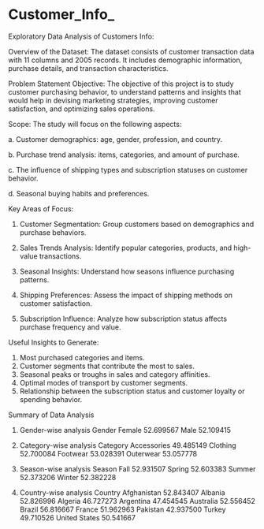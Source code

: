 # Customer_Info_
Exploratory Data Analysis of Customers Info: 

Overview of the Dataset: 
The dataset consists of customer transaction data with 11 columns and 2005 records. It includes demographic information, purchase details, and transaction characteristics.

Problem Statement
Objective:
The objective of this project is to study customer purchasing behavior, to understand patterns and insights that would help in devising marketing strategies, improving customer satisfaction, and optimizing sales operations.

Scope:
The study will focus on the following aspects:

a.	Customer demographics: age, gender, profession, and country.

b.	Purchase trend analysis: items, categories, and amount of purchase.

c.	The influence of shipping types and subscription statuses on customer behavior.

d.	Seasonal buying habits and preferences.

Key Areas of Focus:
1.	Customer Segmentation: Group customers based on demographics and purchase behaviors.
   
3.	Sales Trends Analysis: Identify popular categories, products, and high-value transactions.
   
5.	Seasonal Insights: Understand how seasons influence purchasing patterns.
   
7.	Shipping Preferences: Assess the impact of shipping methods on customer satisfaction.
   
9.	Subscription Influence: Analyze how subscription status affects purchase frequency and value.
   
Useful Insights to Generate:
1.	Most purchased categories and items.
2.	Customer segments that contribute the most to sales.
3.	Seasonal peaks or troughs in sales and category affinities.
4.	Optimal modes of transport by customer segments.
5.	Relationship between the subscription status and customer loyalty or spending behavior.

Summary of Data Analysis 
1.	Gender-wise analysis
Gender
Female    52.699567
Male      52.109415

3.	Category-wise analysis
Category
Accessories    49.485149
Clothing       52.700084
Footwear       53.028391
Outerwear      53.057778

5.	Season-wise analysis
Season
Fall      52.931507
Spring    52.603383
Summer    52.373206
Winter    52.382228

7.	Country-wise analysis
Country
Afghanistan      52.843407
Albania          52.826996
Algeria          46.727273
Argentina        47.454545
Australia        52.556452
Brazil           56.816667
France           51.962963
Pakistan         42.937500
Turkey           49.710526
United States    50.541667

